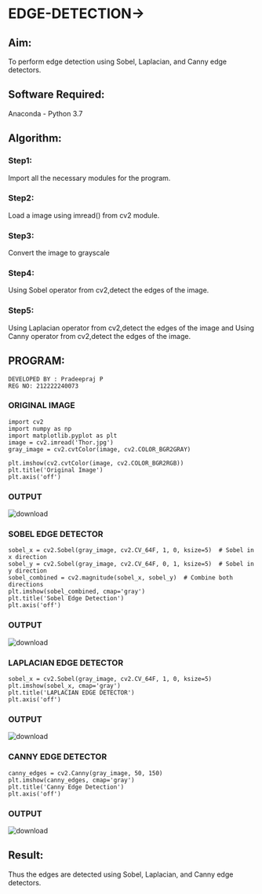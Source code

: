 # EDGE-DETECTION->
## Aim:
To perform edge detection using Sobel, Laplacian, and Canny edge detectors.

## Software Required:
Anaconda - Python 3.7

## Algorithm:
### Step1:
Import all the necessary modules for the program.

### Step2:
Load a image using imread() from cv2 module.

### Step3:
Convert the image to grayscale

### Step4:
Using Sobel operator from cv2,detect the edges of the image.

### Step5:
Using Laplacian operator from cv2,detect the edges of the image and Using Canny operator from cv2,detect the edges of the image.

## PROGRAM:

```
DEVELOPED BY : Pradeepraj P
REG NO: 212222240073
```
### ORIGINAL IMAGE
```
import cv2
import numpy as np
import matplotlib.pyplot as plt
image = cv2.imread('Thor.jpg')
gray_image = cv2.cvtColor(image, cv2.COLOR_BGR2GRAY)

plt.imshow(cv2.cvtColor(image, cv2.COLOR_BGR2RGB))
plt.title('Original Image')
plt.axis('off')
```
### OUTPUT
![download](https://github.com/user-attachments/assets/d8744aec-eec8-47c4-a720-0f1f01a21776)

### SOBEL EDGE DETECTOR
```
sobel_x = cv2.Sobel(gray_image, cv2.CV_64F, 1, 0, ksize=5)  # Sobel in x direction
sobel_y = cv2.Sobel(gray_image, cv2.CV_64F, 0, 1, ksize=5)  # Sobel in y direction
sobel_combined = cv2.magnitude(sobel_x, sobel_y)  # Combine both directions
plt.imshow(sobel_combined, cmap='gray')
plt.title('Sobel Edge Detection')
plt.axis('off')
```
### OUTPUT 
![download](https://github.com/user-attachments/assets/e47a52cb-ca08-488f-b495-6048d45f52d4)

### LAPLACIAN EDGE DETECTOR
```
sobel_x = cv2.Sobel(gray_image, cv2.CV_64F, 1, 0, ksize=5)
plt.imshow(sobel_x, cmap='gray')
plt.title('LAPLACIAN EDGE DETECTOR')
plt.axis('off')
```
### OUTPUT
![download](https://github.com/user-attachments/assets/14a5b0f3-abb3-4521-bff7-433470e03806)

### CANNY EDGE DETECTOR
```
canny_edges = cv2.Canny(gray_image, 50, 150)
plt.imshow(canny_edges, cmap='gray')
plt.title('Canny Edge Detection')
plt.axis('off')
```
### OUTPUT
![download](https://github.com/user-attachments/assets/880f3866-1a9f-46d0-927d-2104a0682e43)


## Result:
Thus the edges are detected using Sobel, Laplacian, and Canny edge detectors.
